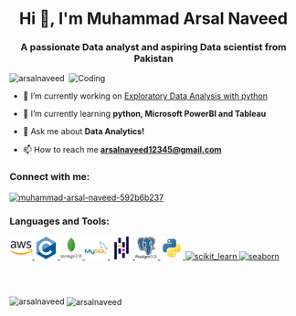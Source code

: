 <h1 align="center">Hi 👋, I'm Muhammad Arsal Naveed</h1>
<h3 align="center">A passionate Data analyst and aspiring Data scientist from Pakistan</h3>
<img align="right" alt="Coding" width="400" src="https://chools.in/wp-content/uploads/data-science-2-1.gif">


<p align="left"> <img src="https://komarev.com/ghpvc/?username=arsalnaveed&label=Profile%20views&color=0e75b6&style=flat" alt="arsalnaveed" /> </p>

- 🔭 I’m currently working on [Exploratory Data Analysis with python](https://github.com/ArsalNaveed/AICP)

- 🌱 I’m currently learning **python, Microsoft PowerBI and Tableau**

- 💬 Ask me about **Data Analytics!**

- 📫 How to reach me **arsalnaveed12345@gmail.com**

<h3 align="left">Connect with me:</h3>
<p align="left">
<a href="https://linkedin.com/in/muhammad-arsal-naveed-592b6b237" target="blank"><img align="center" src="https://raw.githubusercontent.com/rahuldkjain/github-profile-readme-generator/master/src/images/icons/Social/linked-in-alt.svg" alt="muhammad-arsal-naveed-592b6b237" height="30" width="40" /></a>
</p>

<h3 align="left">Languages and Tools:</h3>
<p align="left"> <a href="https://aws.amazon.com" target="_blank" rel="noreferrer"> <img src="https://raw.githubusercontent.com/devicons/devicon/master/icons/amazonwebservices/amazonwebservices-original-wordmark.svg" alt="aws" width="40" height="40"/> </a> <a href="https://www.cprogramming.com/" target="_blank" rel="noreferrer"> <img src="https://raw.githubusercontent.com/devicons/devicon/master/icons/c/c-original.svg" alt="c" width="40" height="40"/> </a> <a href="https://www.mongodb.com/" target="_blank" rel="noreferrer"> <img src="https://raw.githubusercontent.com/devicons/devicon/master/icons/mongodb/mongodb-original-wordmark.svg" alt="mongodb" width="40" height="40"/> </a> <a href="https://www.mysql.com/" target="_blank" rel="noreferrer"> <img src="https://raw.githubusercontent.com/devicons/devicon/master/icons/mysql/mysql-original-wordmark.svg" alt="mysql" width="40" height="40"/> </a> <a href="https://pandas.pydata.org/" target="_blank" rel="noreferrer"> <img src="https://raw.githubusercontent.com/devicons/devicon/2ae2a900d2f041da66e950e4d48052658d850630/icons/pandas/pandas-original.svg" alt="pandas" width="40" height="40"/> </a> <a href="https://www.postgresql.org" target="_blank" rel="noreferrer"> <img src="https://raw.githubusercontent.com/devicons/devicon/master/icons/postgresql/postgresql-original-wordmark.svg" alt="postgresql" width="40" height="40"/> </a> <a href="https://www.python.org" target="_blank" rel="noreferrer"> <img src="https://raw.githubusercontent.com/devicons/devicon/master/icons/python/python-original.svg" alt="python" width="40" height="40"/> </a> <a href="https://scikit-learn.org/" target="_blank" rel="noreferrer"> <img src="https://upload.wikimedia.org/wikipedia/commons/0/05/Scikit_learn_logo_small.svg" alt="scikit_learn" width="40" height="40"/> </a> <a href="https://seaborn.pydata.org/" target="_blank" rel="noreferrer"> <img src="https://seaborn.pydata.org/_images/logo-mark-lightbg.svg" alt="seaborn" width="40" height="40"/> </a> </p><br><br>

<p><img align="left" src="https://github-readme-stats.vercel.app/api/top-langs?username=arsalnaveed&show_icons=true&locale=en&layout=compact" alt="arsalnaveed" /></p>

<p>&nbsp;<img align="center" src="https://github-readme-stats.vercel.app/api?username=arsalnaveed&show_icons=true&locale=en" alt="arsalnaveed" /></p>
